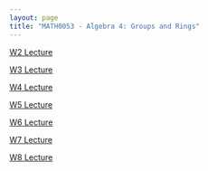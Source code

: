 ```yaml
---
layout: page
title: "MATH0053 - Algebra 4: Groups and Rings"
---
```

<a href="/53/W2">W2 Lecture</a>

<a href="/53/W3">W3 Lecture</a>

<a href="/53/W4">W4 Lecture</a>

<a href="/53/W5">W5 Lecture</a>

<a href="/53/W6">W6 Lecture</a>

<a href="/53/W7">W7 Lecture</a>

<a href="/53/W8">W8 Lecture</a>
